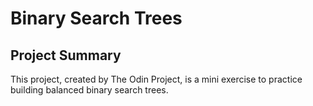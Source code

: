 # Binary Search Trees

## Project Summary
This project, created by The Odin Project, is a mini exercise to practice building balanced binary search trees.
